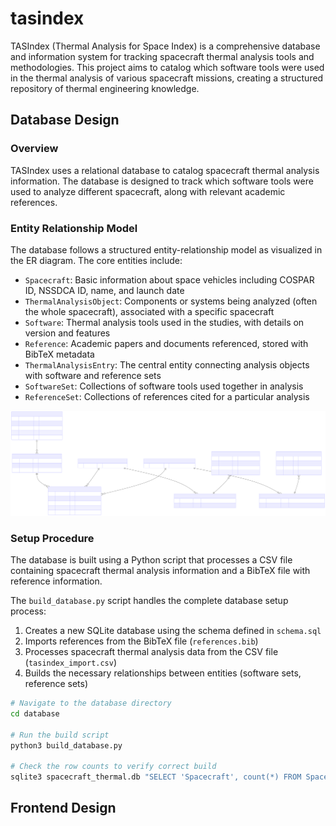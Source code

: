 # tasindex

TASIndex (Thermal Analysis for Space Index) is a comprehensive database and information system for tracking spacecraft thermal analysis tools and methodologies. This project aims to catalog which software tools were used in the thermal analysis of various spacecraft missions, creating a structured repository of thermal engineering knowledge.

## Database Design

### Overview

TASIndex uses a relational database to catalog spacecraft thermal analysis information. The database is designed to track which software tools were used to analyze different spacecraft, along with relevant academic references.

### Entity Relationship Model

The database follows a structured entity-relationship model as visualized in the ER diagram. The core entities include:

- `Spacecraft`: Basic information about space vehicles including COSPAR ID, NSSDCA ID, name, and launch date
- `ThermalAnalysisObject`: Components or systems being analyzed (often the whole spacecraft), associated with a specific spacecraft
- `Software`: Thermal analysis tools used in the studies, with details on version and features
- `Reference`: Academic papers and documents referenced, stored with BibTeX metadata
- `ThermalAnalysisEntry`: The central entity connecting analysis objects with software and reference sets
- `SoftwareSet`: Collections of software tools used together in analysis
- `ReferenceSet`: Collections of references cited for a particular analysis

![ER Diagram](database/er_chart.svg)

### Setup Procedure

The database is built using a Python script that processes a CSV file containing spacecraft thermal analysis information and a BibTeX file with reference information.

The `build_database.py` script handles the complete database setup process:

1. Creates a new SQLite database using the schema defined in `schema.sql`
2. Imports references from the BibTeX file (`references.bib`)
3. Processes spacecraft thermal analysis data from the CSV file (`tasindex_import.csv`)
4. Builds the necessary relationships between entities (software sets, reference sets)

```bash
# Navigate to the database directory
cd database

# Run the build script
python3 build_database.py

# Check the row counts to verify correct build
sqlite3 spacecraft_thermal.db "SELECT 'Spacecraft', count(*) FROM Spacecraft UNION ALL SELECT 'Software', count(*) FROM Software UNION ALL SELECT 'ThermalAnalysisEntry', count(*) FROM ThermalAnalysisEntry;"
```

## Frontend Design
